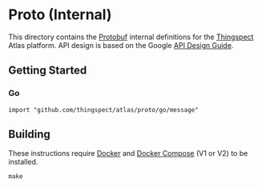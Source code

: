 # Proto (Internal)

This directory contains the
[Protobuf](https://developers.google.com/protocol-buffers/) internal definitions
for the [Thingspect](http://www.thingspect.com/) Atlas platform. API design is
based on the Google [API Design Guide](https://cloud.google.com/apis/design).

## Getting Started

### Go

```
import "github.com/thingspect/atlas/proto/go/message"
```

## Building

These instructions require
[Docker](https://docs.docker.com/get-started/overview/) and
[Docker Compose](https://docs.docker.com/compose/) (V1 or V2) to be installed.

```
make
```
